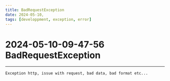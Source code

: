 ```yaml
---
title: BadRequestException
date: 2024-05-10,
tags: [developpment, exception, error]
---
```


# 2024-05-10-09-47-56 BadRequestException
- - -


```Exception http, issue with request, bad data, bad format etc...```
